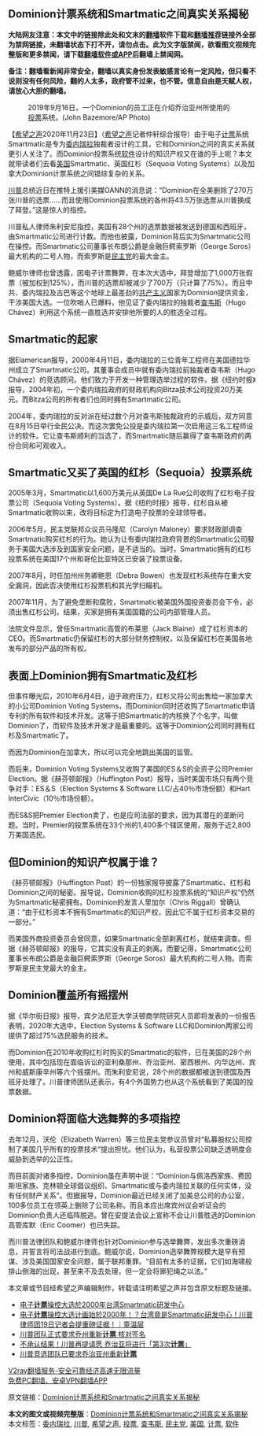  <h2>Dominion计票系统和Smartmatic之间真实关系揭秘</h2> <p class="notice"><b>大陆网友注意：本文中的链接除此处和文末的<a href="https://github.com/bannedbook/fanqiang" >翻墙</a>软件下载和<a href="https://github.com/killgcd/justmysocks/blob/master/README.md">翻墙推荐</a>链接外全部为禁网链接，未翻墙状态下打不开，请勿点击。此为文字版禁闻，欲看图文视频完整版和更多禁闻，请下载<a href="https://github.com/bannedbook/fanqiang">翻墙软件或APP</a>后翻墙上禁闻网。</p><p>备注：翻墙看新闻非常安全，翻墙以真实身份发表敏感言论有一定风险，但只看不说则没有任何风险，翻的人太多，政府管不过来，也不管。信息自由是天赋人权，请放心大胆的翻墙。</b></p>  <div class="entry"> <figure><figcaption>2019年9月16日，一个Dominion的员工正在介绍乔治亚州所使用的<a href="https://www.bannedbook.org/bnews/tag/%E6%8A%95%E7%A5%A8/" class="st_tag internal_tag" rel="tag" title="标签 投票 下的日志">投票</a>系统。(John Bazemore/AP Photo)</figcaption></figure> <p>【<span class='wp_keywordlink_affiliate'><a href="https://www.soundofhope.org" title="希望之声" target="_blank">希望之声</a></span>2020年11月23日】（<a href="https://www.bannedbook.org/bnews/tag/%e5%b8%8c%e6%9c%9b%e4%b9%8b%e5%a3%b0/" class="st_tag internal_tag" rel="tag" title="标签 希望之声 下的日志">希望之声</a>记者仲轩综合报导）由于电子<a href="https://www.bannedbook.org/bnews/tag/%E8%AE%A1%E7%A5%A8/" class="st_tag internal_tag" rel="tag" title="标签 计票 下的日志">计票</a>系统Smartmatic是专为<a href="https://www.bannedbook.org/bnews/tag/%e5%a7%94%e5%86%85%e7%91%9e%e6%8b%89/" class="st_tag internal_tag" rel="tag" title="标签 委内瑞拉 下的日志">委内瑞拉</a>独裁者设计的工具，它和Dominion之间的真实关系就更引人关注了。而Dominion投票系统<a href="https://www.bannedbook.org/bnews/tag/%e8%bd%af%e4%bb%b6/" class="st_tag internal_tag" rel="tag" title="标签 软件 下的日志">软件</a>设计的知识产权又在谁的手上呢？本文就带读者们去看<a href="https://www.bannedbook.org/bnews/tag/%e7%be%8e%e5%9b%bd/" class="st_tag internal_tag" rel="tag" title="标签 美国 下的日志">美国</a>Smartmatic、英国红杉（Sequoia Voting Systems）以及加拿大Dominion计票系统之间错综复杂的关系。</p> <p><a href="https://www.bannedbook.org/bnews/tag/%e5%b7%9d%e6%99%ae/" class="st_tag internal_tag" rel="tag" title="标签 川普 下的日志">川普</a>总统近日在推特上援引美媒OANN的消息说：“Dominion在全美删除了270万张川普的选票&#8230;&#8230;而且使用Dominion投票系统的各州将43.5万张选票从川普换成了拜登。”这是惊人的指控。</p> <p>川普私人律师朱利安尼指控，美国有28个州的选票数据被发送到德国和西班牙，由Smartmatic公司进行计数。而他也披露，Dominion背后实为Smartmatic公司在操控。而Smartmatic公司董事长布朗公爵是金融巨鳄索罗斯（George Soros）最大机构的二号人物，而索罗斯是<a href="https://www.bannedbook.org/bnews/tag/%e6%b0%91%e4%b8%bb%e5%85%9a/" class="st_tag internal_tag" rel="tag" title="标签 民主党 下的日志">民主党</a>的最大金主。</p> <p>鲍威尔律师也曾透露，因电子计票舞弊，在本次大选中，拜登增加了1,000万张假票（被加权到125%），而川普的选票却被减少了700万（只计算了75%）。而且中共、委内瑞拉及古巴等这个地球上最差劲的<span class='wp_keywordlink'><a href="https://www.bannedbook.org/forum2/topic6177.html" title="《共产主义的终极目的》" target="_blank">共产主义</a></span>国家为Dominion提供资金，干涉美国大选。一位吹哨人已爆料，他见证了委内瑞拉的独裁者<a href="https://www.bannedbook.org/bnews/tag/%e6%9f%a5%e9%9f%a6%e6%96%af/" class="st_tag internal_tag" rel="tag" title="标签 查韦斯 下的日志">查韦斯</a>（Hugo Chávez）利用这个系统一直胜选并安排他所要的人的胜选全过程。</p> <h2>Smartmatic的起家</h2> <p>据Elamerican报导，2000年4月11日，委内瑞拉的三位青年工程师在美国德拉华州成立了Smartmatic公司。其董事会成员中就有委内瑞拉前独裁者查韦斯（Hugo Chávez）的竞选顾问。他们致力于开发一种管理选举过程的软件。据《纽约时报》报导，2004年初，一个委内瑞拉政府的财政机构向Bitza技术公司投资20万美元。而Bitza公司的所有者们也同时拥有Smartmatic公司。</p> <p>2004年，委内瑞拉的反对派在经过数个月对查韦斯独裁政府的示威后，双方同意在8月15日举行全民公决。而这次罢免公投是委内瑞拉第一次启用这三名工程师设计的软件。它让查韦斯顺利的当选了，而Smartmatic随后赢得了查韦斯政府的两份合同和可观收入。</p>  <h2>Smartmatic又买了英国的红杉（Sequoia）投票系统</h2> <p>2005年3月，Smartmatic以1,600万美元从英国De La Rue公司收购了红杉电子投票公司（Sequoia Voting Systems）。据《纽约时报》报导，红杉自从被Smartmatic收购以来，改将目标定为打造电子投票的全球领导者。</p> <p>2006年5月，民主党联邦众议员马隆尼（Carolyn Maloney）要求财政部调查Smartmatic购买红杉的行为。她认为让有委内瑞拉政府背景的Smartmatic公司服务于美国大选涉及到国家安全问题，是不适当的。当时，Smartmatic拥有的红杉投票系统在美国17个州和哥伦比亚特区已安装了投票设备。</p> <p>2007年8月，时任加州州务卿鲍恩（Debra Bowen）也发现红杉系统存在重大安全漏洞，因此否决使用红杉投票机和其光学扫瞄机。</p> <p>2007年11月，为了避免垄断和腐败，Smartmatic被美国外国投资委员会下令，必须出售红杉公司。结果，买家是拥有美国国籍的公司内部管理人员。</p> <p>法院文件显示，曾任Smartmatic高管的布莱恩（Jack Blaine）成了红杉资本的CEO。而Smartmatic仍保留红杉的大部分财务控制权，以及保留红杉在美国各地发布的部分产品的所有权。</p> <h2>表面上Dominion拥有Smartmatic及红杉</h2> <p>但事件曝光后，2010年6月4日，迫于政府压力，红杉又将公司出售给一家加拿大的小公司Dominion Voting Systems，而Dominion同时还收购了Smartmatic申请专利的所有软件和技术开发。这等于把Smartmatic的内核换了个名字，叫做Dominion了，而软件及技术开发才是最重要的。这等于Dominion公司同时拥有红杉及Smartmatic了。</p>  <p>而因为Dominion在加拿大，所以可以完全地跳出美国的监管。</p> <p>而后来，Dominion Voting Systems又收购了美国的ES＆S的全资子公司Premier Election。据《赫芬顿邮报》（Huffington Post）报导，当时美国市场只有两个竞争对手：ES＆S（Election Systems &amp; Software LLC/占40％市场份额）和Hart InterCivic（10％市场份额）。</p> <p>而ES&amp;S把Premier Election卖了，也是应司法部的要求，因为其潜在的垄断问题。当时，Premier的投票系统在33个州的1,400多个辖区使用，服务于近2,800万美国选民。</p> <h2>但Dominion的知识产权属于谁？</h2> <p>《赫芬顿邮报》（Huffington Post）的一份独家报导披露了Smartmatic、红杉和Dominion之间的秘密。报导说，Dominion收购的红杉投票系统的“知识产权”仍然为Smartmatic秘密拥有。Dominion的发言人里加尔（Chris Riggall）曾确认道：“由于红杉资本不拥有Smartmatic的知识产权，因此它不属于红杉资本交易的一部分。”</p> <p>而美国外商投资委员会曾同意，如果Smartmatic全部剥离红杉，就结束调查。但据《赫芬顿邮报》的报导，它其实没有真正的剥离。而要记得，Smartmatic公司董事长布朗公爵是金融巨鳄索罗斯（George Soros）最大机构的二号人物。而索罗斯是民主党最大的金主。</p> <h2>Dominion覆盖所有摇摆州</h2> <p>据《华尔街日报》报导，宾夕法尼亚大学沃顿商学院研究人员即将发表的一份报告表明，2020年大选中，Election Systems &amp; Software LLC和Dominion两家公司提供了超过75%选民服务的技术。</p>  <p>而Dominion在2010年收购红杉时购买的Smartmatic的软件，已在美国的28个州使用，其中包括现在面临诉讼的亚利桑那州、乔治亚州、密西根州、内华达州、宾州和威斯康辛州等六个摇摆州。而朱利安尼说，28个州的数据都被送到德国及西班牙处理了。川普律师团队还表示，有4个外国势力也从这个系统看到了美国的投票数据。</p> <h2>Dominion将面临大选舞弊的多项指控</h2> <p>去年12月，沃伦（Elizabeth Warren）等三位民主党参议员曾对“私募股权公司控制了美国几乎所有的投票技术”提出担忧。他们认为，私营投票公司缺乏透明度会威胁到选举的公正性。</p> <p>而目前面对诸多指控，Dominion虽在声明中说：“Dominion与佩洛西家族、费因斯坦家族、克林顿全球倡议组织、Smartmatic或与委内瑞拉关联的任何实体，没有任何财产关系”。但据报导，Dominion最近已经关闭了加美总公司的办公室，100多位员工在领英上删除了公司名称。而且本应出席宾州议会听证会的Dominion负责人还临阵脱逃。曾在安提法会议上宣称不会让川普胜选的Dominion高管库默（Eric Coomer）也已失踪。</p> <p>而川普法律团队和鲍威尔律师也针对Dominion参与选举舞弊，发出多次重磅消息，并誓言将司法战进行到底。鲍威尔说，Dominion选举舞弊规模大是早有预谋、涉及美国国家安全问题，属于联邦重罪。“目前有太多的证据，它们如海啸般排山倒海的出现，甚至来不及去处理，但一定会将罪犯绳之以法。”</p> <p>本文章或节目经希望之声编辑制作，转载请注明希望之声并包含原文标题及链接。</p> <ul class='op-related-articles' title='相关阅读'> <li><a href='https://www.bannedbook.org/bnews/taiwannews/20201123/1435794.html' target='_blank'>电子<b>计票</b>操控大选於2000年台湾Smartmatic研发中心</a></li> <li><a href='https://www.bannedbook.org/bnews/taiwannews/20201123/1435747.html' target='_blank'>电子<b>计票</b>操控大选计画始於2000年！？台湾竟是Smartmatic研发中心！川普律师团19日记者会提重磅证据！｜童温层</a></li> <li><a href='https://www.bannedbook.org/bnews/taiwannews/20201123/1435669.html' target='_blank'>川普团队正式要求乔州重新<b>计票</b> 核对签名</a></li> <li><a href='https://www.bannedbook.org/bnews/cnnews/20201123/1435376.html' target='_blank'>不承认结果！川普再提请愿 乔治亚将进行「第3次<b>计票</b>」</a></li> <li><a href='https://www.bannedbook.org/bnews/comments/20201123/1435341.html' target='_blank'>川普竞选团队已要求乔治亚州重新<b>计票</b></a></li> </ul> <p class="texttj"> <a href="https://www.bannedbook.org/forum23/topic22702.html" target="_blank">V2ray翻墙服务-安全可靠经济高速无限流量</a><br/> <a href="https://github.com/bannedbook/fanqiang/wiki/%E7%A6%81%E9%97%BB%E7%BD%91%E5%AE%89%E5%8D%93%E7%BF%BB%E5%A2%99%E6%96%B0%E9%97%BBAPP" target="_blank">免费PC翻墙、安卓VPN翻墙APP</a></p><p>原文链接：<a class="src_link"  href="https://www.soundofhope.org/post/446113" target="_blank">Dominion计票系统和Smartmatic之间真实关系揭秘</a></p> <a name='sharetosocial'></a>       <div><b>本文的图文或视频完整版</b>：<a href='https://www.bannedbook.org/bnews/comments/20201124/1435950.html'>Dominion计票系统和Smartmatic之间真实关系揭秘</a></div>  </div><!--END ENTRY--> <div class="postfooter"> <div>本文标签：<a href="https://www.bannedbook.org/bnews/tag/%e5%a7%94%e5%86%85%e7%91%9e%e6%8b%89/" rel="tag">委内瑞拉</a>, <a href="https://www.bannedbook.org/bnews/tag/%e5%b7%9d%e6%99%ae/" rel="tag">川普</a>, <a href="https://www.bannedbook.org/bnews/tag/%e5%b8%8c%e6%9c%9b%e4%b9%8b%e5%a3%b0/" rel="tag">希望之声</a>, <a href="https://www.bannedbook.org/bnews/tag/%E6%8A%95%E7%A5%A8/" rel="tag">投票</a>, <a href="https://www.bannedbook.org/bnews/tag/%e6%9f%a5%e9%9f%a6%e6%96%af/" rel="tag">查韦斯</a>, <a href="https://www.bannedbook.org/bnews/tag/%e6%b0%91%e4%b8%bb%e5%85%9a/" rel="tag">民主党</a>, <a href="https://www.bannedbook.org/bnews/tag/%e7%be%8e%e5%9b%bd/" rel="tag">美国</a>, <a href="https://www.bannedbook.org/bnews/tag/%E8%AE%A1%E7%A5%A8/" rel="tag">计票</a>, <a href="https://www.bannedbook.org/bnews/tag/%e8%bd%af%e4%bb%b6/" rel="tag">软件</a></div>  </div><!--END POSTFOOTER--> 